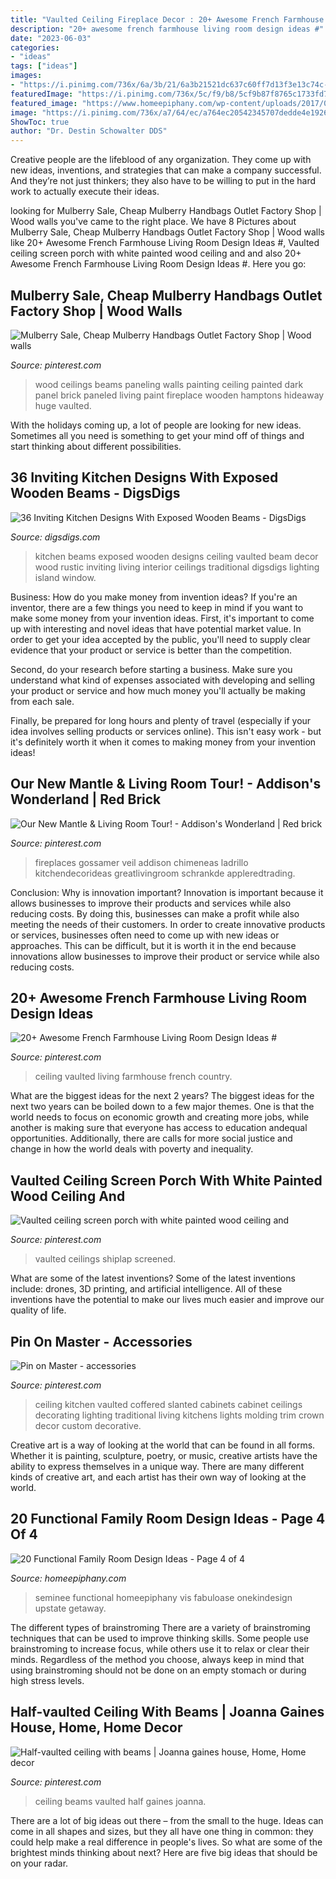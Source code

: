 ```yaml
---
title: "Vaulted Ceiling Fireplace Decor : 20+ Awesome French Farmhouse Living Room Design Ideas #"
description: "20+ awesome french farmhouse living room design ideas #"
date: "2023-06-03"
categories:
- "ideas"
tags: ["ideas"]
images:
- "https://i.pinimg.com/736x/6a/3b/21/6a3b21521dc637c60ff7d13f3e13c74c--vaulted-coffered-ceiling-kitchen-sink-faucets.jpg"
featuredImage: "https://i.pinimg.com/736x/5c/f9/b8/5cf9b87f8765c1733fd73e4b4f6e4293--room-paint-colors-color-paints.jpg"
featured_image: "https://www.homeepiphany.com/wp-content/uploads/2017/09/family-rooms_359.jpg"
image: "https://i.pinimg.com/736x/a7/64/ec/a764ec20542345707dedde4e19268bf3.jpg"
ShowToc: true
author: "Dr. Destin Schowalter DDS"
---
```



Creative people are the lifeblood of any organization. They come up with new ideas, inventions, and strategies that can make a company successful. And they’re not just thinkers; they also have to be willing to put in the hard work to actually execute their ideas.

	

		
looking for Mulberry Sale, Cheap Mulberry Handbags Outlet Factory Shop | Wood walls you've came to the right place. We have 8 Pictures about Mulberry Sale, Cheap Mulberry Handbags Outlet Factory Shop | Wood walls like 20+ Awesome French Farmhouse Living Room Design Ideas #, Vaulted ceiling screen porch with white painted wood ceiling and and also 20+ Awesome French Farmhouse Living Room Design Ideas #. Here you go:
		
    
## Mulberry Sale, Cheap Mulberry Handbags Outlet Factory Shop | Wood Walls

<img loading=lazy src="https://i.pinimg.com/736x/32/31/8f/32318fc0b53ded505ac353b7c16665d8--painting-wood-paneling-striped-sofa.jpg" onerror="this.onerror=null;this.src='https://tse2.mm.bing.net/th?id=OIP.62Mb-cawGu76orD0i19rNgHaLH&amp;pid=15.1';" alt="Mulberry Sale, Cheap Mulberry Handbags Outlet Factory Shop | Wood walls">

_Source: pinterest.com_

>wood ceilings beams paneling walls painting ceiling painted dark panel brick paneled living paint fireplace wooden hamptons hideaway huge vaulted. 

	

With the holidays coming up, a lot of people are looking for new ideas. Sometimes all you need is something to get your mind off of things and start thinking about different possibilities. 

    
## 36 Inviting Kitchen Designs With Exposed Wooden Beams - DigsDigs

<img loading=lazy src="http://www.digsdigs.com/photos/inviting-kitchen-designs-with-exposed-wooden-beams-1-554x837.jpg" onerror="this.onerror=null;this.src='https://tse4.mm.bing.net/th?id=OIP.-v8dKvo-Gw9TG7Oq2fk1dwHaLM&amp;pid=15.1';" alt="36 Inviting Kitchen Designs With Exposed Wooden Beams - DigsDigs">

_Source: digsdigs.com_

>kitchen beams exposed wooden designs ceiling vaulted beam decor wood rustic inviting living interior ceilings traditional digsdigs lighting island window. 

	

Business: How do you make money from invention ideas?
If you're an inventor, there are a few things you need to keep in mind if you want to make some money from your invention ideas. 
First, it's important to come up with interesting and novel ideas that have potential market value. In order to get your idea accepted by the public, you'll need to supply clear evidence that your product or service is better than the competition.

Second, do your research before starting a business. Make sure you understand what kind of expenses associated with developing and selling your product or service and how much money you'll actually be making from each sale.

Finally, be prepared for long hours and plenty of travel (especially if your idea involves selling products or services online). This isn't easy work - but it's definitely worth it when it comes to making money from your invention ideas!

    
## Our New Mantle &amp; Living Room Tour! - Addison&#039;s Wonderland | Red Brick

<img loading=lazy src="https://i.pinimg.com/736x/5c/f9/b8/5cf9b87f8765c1733fd73e4b4f6e4293--room-paint-colors-color-paints.jpg" onerror="this.onerror=null;this.src='https://tse4.mm.bing.net/th?id=OIP.uBdqJo6DvdBVnfVzMbFzgQDfEX&amp;pid=15.1';" alt="Our New Mantle &amp; Living Room Tour! - Addison&#039;s Wonderland | Red brick">

_Source: pinterest.com_

>fireplaces gossamer veil addison chimeneas ladrillo kitchendecorideas greatlivingroom schrankde appleredtrading. 

	

Conclusion: Why is innovation important?
Innovation is important because it allows businesses to improve their products and services while also reducing costs. By doing this, businesses can make a profit while also meeting the needs of their customers. In order to create innovative products or services, businesses often need to come up with new ideas or approaches. This can be difficult, but it is worth it in the end because innovations allow businesses to improve their product or service while also reducing costs.

    
## 20+ Awesome French Farmhouse Living Room Design Ideas #

<img loading=lazy src="https://i.pinimg.com/736x/ee/73/91/ee739178e725abbec1847bfa403dbf64.jpg" onerror="this.onerror=null;this.src='https://tse4.mm.bing.net/th?id=OIP.nwxFTxSPlEs5LhfCVxS3ygHaJ7&amp;pid=15.1';" alt="20+ Awesome French Farmhouse Living Room Design Ideas #">

_Source: pinterest.com_

>ceiling vaulted living farmhouse french country. 

	

What are the biggest ideas for the next 2 years?
The biggest ideas for the next two years can be boiled down to a few major themes. One is that the world needs to focus on economic growth and creating more jobs, while another is making sure that everyone has access to education andequal opportunities. Additionally, there are calls for more social justice and change in how the world deals with poverty and inequality.

    
## Vaulted Ceiling Screen Porch With White Painted Wood Ceiling And

<img loading=lazy src="https://i.pinimg.com/736x/a7/64/ec/a764ec20542345707dedde4e19268bf3.jpg" onerror="this.onerror=null;this.src='https://tse1.mm.bing.net/th?id=OIP.gGunlhii8Hfel5YwdIqGbQHaLH&amp;pid=15.1';" alt="Vaulted ceiling screen porch with white painted wood ceiling and">

_Source: pinterest.com_

>vaulted ceilings shiplap screened. 

	

What are some of the latest inventions?
Some of the latest inventions include: drones, 3D printing, and artificial intelligence. All of these inventions have the potential to make our lives much easier and improve our quality of life.

    
## Pin On Master - Accessories

<img loading=lazy src="https://i.pinimg.com/736x/6a/3b/21/6a3b21521dc637c60ff7d13f3e13c74c--vaulted-coffered-ceiling-kitchen-sink-faucets.jpg" onerror="this.onerror=null;this.src='https://tse3.mm.bing.net/th?id=OIP.t0PiNpjyzwT39d7fTOneBwHaLH&amp;pid=15.1';" alt="Pin on Master - accessories">

_Source: pinterest.com_

>ceiling kitchen vaulted coffered slanted cabinets cabinet ceilings decorating lighting traditional living kitchens lights molding trim crown decor custom decorative. 

	

Creative art is a way of looking at the world that can be found in all forms. Whether it is painting, sculpture, poetry, or music, creative artists have the ability to express themselves in a unique way. There are many different kinds of creative art, and each artist has their own way of looking at the world.

    
## 20 Functional Family Room Design Ideas - Page 4 Of 4

<img loading=lazy src="https://www.homeepiphany.com/wp-content/uploads/2017/09/family-rooms_359.jpg" onerror="this.onerror=null;this.src='https://tse2.mm.bing.net/th?id=OIP.7EwtKPOqi-b5-LU0xc-7FQHaLO&amp;pid=15.1';" alt="20 Functional Family Room Design Ideas - Page 4 of 4">

_Source: homeepiphany.com_

>seminee functional homeepiphany vis fabuloase onekindesign upstate getaway. 

	

The different types of brainstroming
There are a variety of brainstroming techniques that can be used to improve thinking skills. Some people use brainstroming to increase focus, while others use it to relax or clear their minds. Regardless of the method you choose, always keep in mind that using brainstroming should not be done on an empty stomach or during high stress levels.

    
## Half-vaulted Ceiling With Beams | Joanna Gaines House, Home, Home Decor

<img loading=lazy src="https://i.pinimg.com/736x/47/be/4e/47be4ed38b0a1a41d3d7c046233549b6.jpg" onerror="this.onerror=null;this.src='https://tse2.mm.bing.net/th?id=OIP.zE0xdXWwWw8Sci9uKHjNjgDIEs&amp;pid=15.1';" alt="Half-vaulted ceiling with beams | Joanna gaines house, Home, Home decor">

_Source: pinterest.com_

>ceiling beams vaulted half gaines joanna. 

	

There are a lot of big ideas out there – from the small to the huge. Ideas can come in all shapes and sizes, but they all have one thing in common: they could help make a real difference in people's lives. So what are some of the brightest minds thinking about next? Here are five big ideas that should be on your radar.

